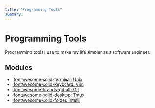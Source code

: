 ```yaml
---
title: "Programming Tools"
summary:
---
```


Programming Tools
===

Programming tools I use to make my life simpler as a software engineer.

Modules
---

- [:fontawesome-solid-terminal: Unix](unix/index.md)
- [:fontawesome-solid-keyboard: Vim](vim/index.md)
- [:fontawesome-brands-git-alt: Git](git/index.md)
- [:fontawesome-solid-desktop: Tmux](tmux/index.md)
- [:fontawesome-solid-folder: Intellij](intellij/index.md)
